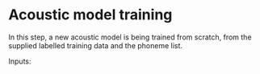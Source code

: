 # Acoustic model training

In this step, a new acoustic model is being trained from scratch, from the 
supplied labelled training data and the phoneme list.



Inputs:


